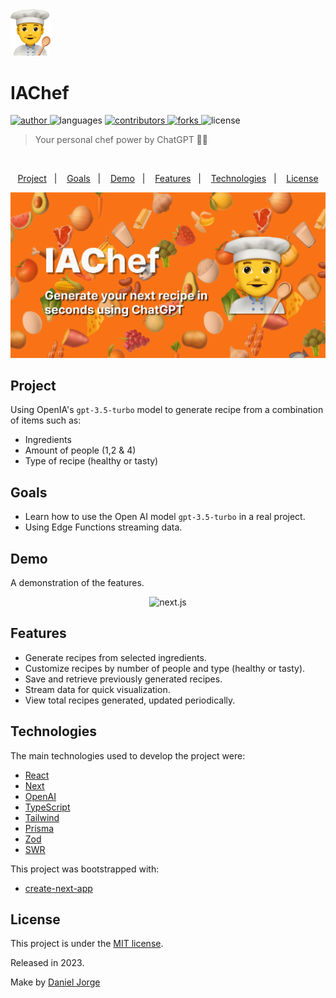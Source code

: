 <div align="left">
    <img
      alt="Chef"
      title="Chef"
      src=".github/chef.webp"
      width="64px" />
</div>

<h1 align="left">IAChef</h1>

<p align="left">
   <a href="https://github.com/danieljpgo">
      <img
        alt="author"
        src="https://img.shields.io/badge/author-danieljpgo-f97316?labelColor=ffffff"
      />
   </a>
   <img
      alt="languages"
      src="https://img.shields.io/github/languages/count/danieljpgo/iachef?color=ffffff&color=f97316"
   />
   <a href="https://github.com/danieljpgo/iachef/graphs/contributors">
      <img
        alt="contributors"
        src="https://img.shields.io/github/stars/danieljpgo/iachef?color=ffffff&color=f97316"/>
   </a>
    <a href="https://github.com/danieljpgo/iachef/network/members">
      <img
         alt="forks"
         src="https://img.shields.io/github/forks/danieljpgo/iachef?color=ffffff&color=f97316"/>
   </a>
   <img alt="license" src="https://img.shields.io/badge/license-MIT-f97316?labelColor=ffffff">
</p>

> Your personal chef power by ChatGPT 👨‍🍳

&nbsp;

<p align="center">
   <a href="#project">Project</a>&nbsp;&nbsp;&nbsp;|&nbsp;&nbsp;&nbsp;
   <a href="#goals">Goals</a>&nbsp;&nbsp;&nbsp;|&nbsp;&nbsp;&nbsp;
   <a href="#demo">Demo</a>&nbsp;&nbsp;&nbsp;|&nbsp;&nbsp;&nbsp;
   <a href="#features">Features</a>&nbsp;&nbsp;&nbsp;|&nbsp;&nbsp;&nbsp;
   <a href="#technologies">Technologies</a>&nbsp;&nbsp;&nbsp;|&nbsp;&nbsp;&nbsp;
   <a href="#license">License</a>
</p>

<div align="center">
   <img
      alt="another todo list"
      title="another todo list"
      src=".github/banner.png"
      width="600px" />
</div>

## Project

Using OpenIA's `gpt-3.5-turbo` model to generate recipe from a combination of items such as:

- Ingredients
- Amount of people (1,2 & 4)
- Type of recipe (healthy or tasty)

## Goals

- Learn how to use the Open AI model `gpt-3.5-turbo` in a real project.
- Using Edge Functions streaming data.

## Demo

A demonstration of the features.

<div align="center">
    <img
      alt="next.js"
      title="next.js"
      src=".github/demo.gif"
      width="600px" />
</div>

## Features

- Generate recipes from selected ingredients.
- Customize recipes by number of people and type (healthy or tasty).
- Save and retrieve previously generated recipes.
- Stream data for quick visualization.
- View total recipes generated, updated periodically.

## Technologies

The main technologies used to develop the project were:

- [React](https://reactjs.org/)
- [Next](https://nextjs.org/)
- [OpenAI](https://platform.openai.com/docs/introduction)
- [TypeScript](https://www.typescriptlang.org/)
- [Tailwind](https://tailwindcss.com/)
- [Prisma](https://www.prisma.io/)
- [Zod](https://zod.dev/)
- [SWR](https://swr.vercel.app/)

This project was bootstrapped with:

- [create-next-app](https://nextjs.org/docs/api-reference/create-next-app)

## License

This project is under the [MIT license](https://github.com/danieljpgo/iachef/blob/master/LICENSE).

<div>Released in 2023.</div>

Make by [Daniel Jorge](https://github.com/danieljpgo)
